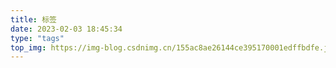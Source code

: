 ```yaml
---
title: 标签
date: 2023-02-03 18:45:34
type: "tags"
top_img: https://img-blog.csdnimg.cn/155ac8ae26144ce395170001edffbdfe.jpeg#pic_center
---
```

